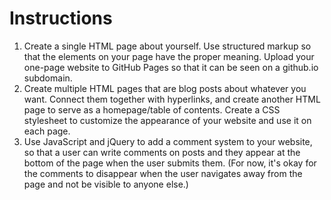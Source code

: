 # Instructions

1.  Create a single HTML page about yourself.  Use structured markup so that
    the elements on your page have the proper meaning.  Upload your one-page
    website to GitHub Pages so that it can be seen on a github.io subdomain.
2.  Create multiple HTML pages that are blog posts about whatever you want.
    Connect them together with hyperlinks, and create another HTML page to serve
    as a homepage/table of contents.  Create a CSS stylesheet to customize the
    appearance of your website and use it on each page.
3.  Use JavaScript and jQuery to add a comment system to your website, so that
    a user can write comments on posts and they appear at the bottom of the page
    when the user submits them.  (For now, it's okay for the comments to
    disappear when the user navigates away from the page and not be visible to
    anyone else.)
